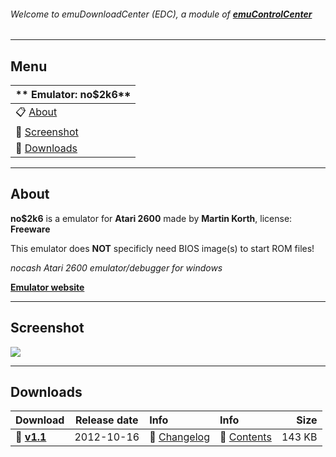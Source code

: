 ###### Welcome to emuDownloadCenter (EDC), a module of [**emuControlCenter**](https://github.com/PhoenixInteractiveNL/emuControlCenter/wiki/)
***
## Menu
| ** Emulator: no$2k6** |
|:---------|
| :clipboard: [About](#about) |
| :sunrise: [Screenshot](#screenshot) |
| :floppy_disk: [Downloads](#downloads) |
***
## About
**no$2k6** is a emulator for **Atari 2600** made by **Martin Korth**, license: **Freeware**

This emulator does **NOT** specificly need BIOS image(s) to start ROM files!

_nocash Atari 2600 emulator/debugger for windows_

[**Emulator website**](http://problemkaputt.de/index.htm)
***
## Screenshot
![](https://raw.githubusercontent.com/PhoenixInteractiveNL/emuDownloadCenter/master/hooks/no2k6/screen.jpg)
***
## Downloads
| Download | Release date  | Info       | Info       | Size       |
|:---------|:-------------:|:-----------|:-----------|-----------:|
| :floppy_disk: [**v1.1**](https://github.com/PhoenixInteractiveNL/edc-repo0001/raw/master/no2k6/1.1.7z) | 2012-10-16 | :page_facing_up: [Changelog](https://github.com/PhoenixInteractiveNL/edc-repo0001/blob/master/no2k6/1.1_changelog.txt) | :mag_right: [Contents](https://github.com/PhoenixInteractiveNL/edc-repo0001/blob/master/no2k6/1.1_contents.txt) | 143 KB |
